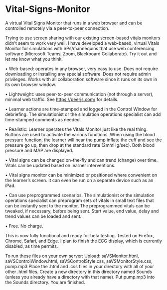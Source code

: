 # Vital-Signs-Monitor
A virtual Vital Signs Monitor that runs in a web browser and can be controlled remotely via a peer-to-peer connection.

Trying to use screen sharing with our existing screen-based vitals monitors didn’t seem to work very well. I have developed a web-based, virtual Vitals Monitor for simulations with SPs/mannequins that use web conferencing software (Microsoft Teams, Zoom, Blackboard Collaborate). Try it out and let me know what you think.

•	Web-based: operates in any browser, very easy to use. Does not require downloading or installing any special software. Does not require admin privileges. Works with all collaboration software since it runs on its own in its own browser window.

•	Lightweight: uses peer-to-peer communication (not through a server), minimal web traffic. See https://peerjs.com/  for details.

•	Learner actions are time-stamped and logged in the Control Window for debriefing. The simulationist or the simulation operations specialist can add time-stamped comments as needed.

•	Realistic: Learner operates the Vitals Monitor just like the real thing. Buttons are used to activate the various functions. When using the blood pressure function, the learner will hear the pump inflate the cuff and see the pressure go up, then drop at the standard rate (2mmHg/sec). Both blood pressure and MAP are displayed.

•	Vital signs can be changed on-the-fly and can trend (change) over time. Vitals can be updated based on learner interventions.

•	Vital signs monitor can be minimized or positioned where convenient on the learner’s screen. It can even be run on a separate device such as an iPad.

•	Can use preprogrammed scenarios. The simulationist or the simulation operations specialist can preprogram sets of vitals in small text files that can be instantly sent to the monitor. The preprogrammed vitals can be tweaked, if necessary, before being sent. Start value, end value, delay and trend values can be loaded and sent.

•	Free. No charge.

This is now fully functional and ready for beta testing. Tested on Firefox, Chrome, Safari, and Edge. I plan to finish the ECG display, which is currently disabled, as time permits.

To run these files on your own server:
Upload: saVSMonitor.html, saVSControlWindow.html, saVSControlStyle.css, saVSMonitorStyle.css, pump.mp3
Place the .html and .css files in your directory with all of your other .html files. Create a new directory in this directory named Sounds (unless you already have a directory with that name). Put pump.mp3 into the Sounds directory. You are finished.
